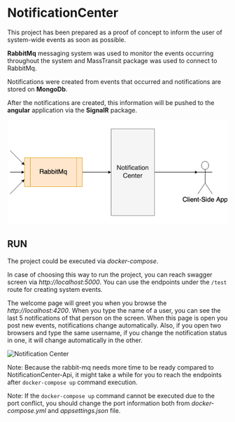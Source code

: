
# NotificationCenter

This project has been prepared as a proof of concept to inform the user of system-wide events as soon as possible.

**RabbitMq** messaging system was used to monitor the events occurring throughout the system and MassTransit package was used to connect to RabbitMq.

Notifications were created from events that occurred and notifications are stored on **MongoDb**.

After the notifications are created, this information will be pushed to the **angular** application via the **SignalR** package.

<img src="./Doc/img-video/NotificationCenter.png" alt="Notification Center"/>

## __RUN__

The project could be executed via _docker-compose_. 

In case of choosing this way to run the project, you can reach swagger screen via _http://localhost:5000_. You can use the endpoints under the `/test` route for creating system events. 

The welcome page will greet you when you browse the _http://localhost:4200_. When you type the name of a user, you can see the last 5 notifications of that person on the screen. When this page is open you post new events, notifications change automatically. Also, if you open two browsers and type the same username, if you change the notification status in one, it will change automatically in the other.

<img src="./Doc/img-video/notification-center.gif" alt="Notification Center"/>

Note: Because the rabbit-mq needs more time to be ready compared to NotificationCenter-Api, it might take a while for you to reach the endpoints after `docker-compose up` command execution.

Note: If the `docker-compose up` command cannot be executed due to the port conflict, you should change the port information both from _docker-compose.yml_ and _appsettings.json_ file.

